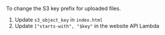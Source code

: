 To change the S3 key prefix for uploaded files.

1. Update `s3_object_key` in `index.html`
1. Update `["starts-with", "$key"` in the website API Lambda
